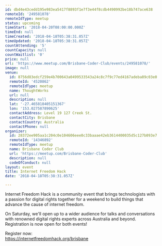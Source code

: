 ```yaml
---
id: dbd4e43cedd195e983ea5417f8893f1e7f3e44f8cdb4490992be18b747ace638
remoteId: '249581078'
remoteIdType: meetup
status: upcoming
timeStart: '2018-04-20T08:00:00.000Z'
timeEnd: null
timeCreated: '2018-04-18T05:38:31.057Z'
timeUpdated: '2018-04-18T05:38:31.057Z'
countAttending: '5'
countCapacity: null
countWaitlist: '0'
price: null
url: 'https://www.meetup.com/Brisbane-Coder-Club/events/249581078/'
image: null
venue:
  id: 8756d83edcf259e4b700643a0499533543a24c8c7f9c77ed4167adeba89c03e0
  remoteId: '4520862'
  remoteIdType: meetup
  name: ThoughtWorks
  url: null
  description: null
  lat: '-27.465818405151367'
  lon: '153.027587890625'
  contactAddress: Level 19 127 Creek St.
  contactCity: Brisbane
  contactCountry: Australia
  contactPhone: null
organizer:
  id: 28372ee905aa1c204c0e104606eee0c33baaae42eb3614400035d5c127b093e7
  remoteId: '14346892'
  remoteIdType: meetup
  name: Brisbane Coder Club
  url: 'https://meetup.com/Brisbane-Coder-Club'
  description: null
  codeOfConduct: null
layout: event
title: Internet Freedom Hack
date: '2018-04-18T05:38:31.057Z'

---
```

<p>Internet Freedom Hack is a community event that brings technologists with a passion for digital rights together for a weekend to build things that advance the cause of internet freedom.</p> <p>On Saturday, we'll open up to a wider audience for talks and conversations with renowned digital rights experts across Australia and beyond. Registration is now open for both events!</p> <p>Register now:<br/><a href="https://internetfreedomhack.org/brisbane" class="linkified">https://internetfreedomhack.org/brisbane</a></p>
